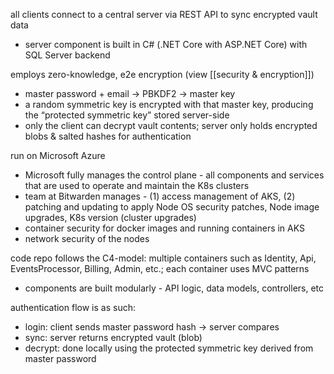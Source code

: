 all clients connect to a central server via REST API to sync encrypted vault data
- server component is built in C# (.NET Core with ASP.NET Core) with SQL Server backend

employs zero-knowledge, e2e encryption (view [[security & encryption]])
- master password + email -> PBKDF2 -> master key
- a random symmetric key is encrypted with that master key, producing the “protected symmetric key” stored server-side
- only the client can decrypt vault contents; server only holds encrypted blobs & salted hashes for authentication

run on Microsoft Azure
- Microsoft fully manages the control plane - all components and services that are used to operate and maintain the K8s clusters
- team at Bitwarden manages - (1) access management of AKS, (2) patching and updating to apply Node OS security patches, Node image upgrades, K8s version (cluster upgrades)
- container security for docker images and running containers in AKS
- network security of the nodes

code repo follows the C4-model: multiple containers such as Identity, Api, EventsProcessor, Billing, Admin, etc.; each container uses MVC patterns
- components are built modularly - API logic, data models, controllers, etc

authentication flow is as such: 
- login: client sends master password hash -> server compares
- sync: server returns encrypted vault (blob)
- decrypt: done locally using the protected symmetric key derived from master password